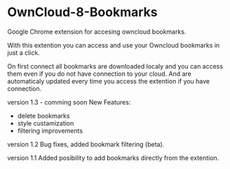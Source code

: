 # OwnCloud-8-Bookmarks
Google Chrome extension for accesing owncloud bookmarks.

With this extention you can access and use your Owncloud bookmarks in just a click. 

On first connect all bookmarks are downloaded localy and you can access them even if you do not have connection to your cloud. And are automaticaly updated every time you access the extention if you have connection.

version 1.3 - comming soon
New Features:
 - delete bookmarks
 - style custamization
 - filtering improvements

version 1.2
Bug fixes, added bookmark filtering (beta).

version 1.1
Added posibility to add bookmarks directly from the extention.
